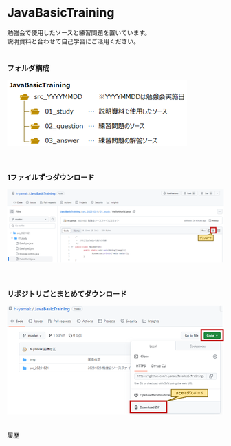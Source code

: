 # JavaBasicTraining
勉強会で使用したソースと練習問題を置いています。<br>
説明資料と合わせて自己学習にご活用ください。<br>
<br>
### フォルダ構成
![フォルダ構成](img/readme02.png "フォルダ構成")<br>
<br>
<br>
### 1ファイルずつダウンロード
![1ファイルDL](img/readme01.png "1ファイルずつダウンロード")<br>
<br>
<br>
### リポジトリごとまとめてダウンロード
![まとめてDL](img/readme03.png "まとめてダウンロード")<br>
<br>
<br>
履歴

